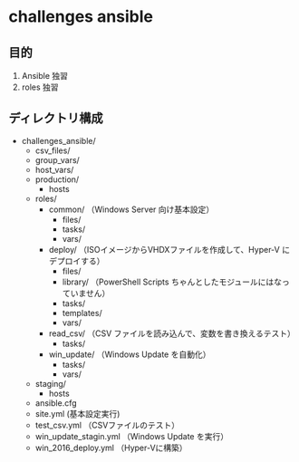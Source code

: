 # challenges ansible

## 目的

1. Ansible 独習
2. roles 独習

## ディレクトリ構成

* challenges_ansible/
  * csv_files/
  * group_vars/
  * host_vars/
  * production/
    * hosts
  * roles/
    * common/       （Windows Server 向け基本設定）
      * files/
      * tasks/
      * vars/
    * deploy/       （ISOイメージからVHDXファイルを作成して、Hyper-V にデプロイする）
      * files/
      * library/    （PowerShell Scripts ちゃんとしたモジュールにはなっていません）
      * tasks/
      * templates/
      * vars/
    * read_csv/     （CSV ファイルを読み込んで、変数を書き換えるテスト）
      * tasks/
    * win_update/   （Windows Update を自動化）
      * tasks/
      * vars/
  * staging/
    * hosts
  * ansible.cfg
  * site.yml  (基本設定実行)
  * test_csv.yml （CSVファイルのテスト）
  * win_update_stagin.yml （Windows Update を実行）
  * win_2016_deploy.yml （Hyper-Vに構築）
